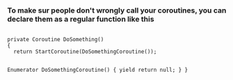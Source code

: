 <H3> To make sur people don't wrongly call your coroutines, you can declare them as a regular function like this </H3>
<Code>
private Coroutine DoSomething()
{
  return StartCoroutine(DoSomethingCoroutine());
  
  Enumerator DoSomethingCoroutine()
  {
    yield return null;
  }
}
</Code>
